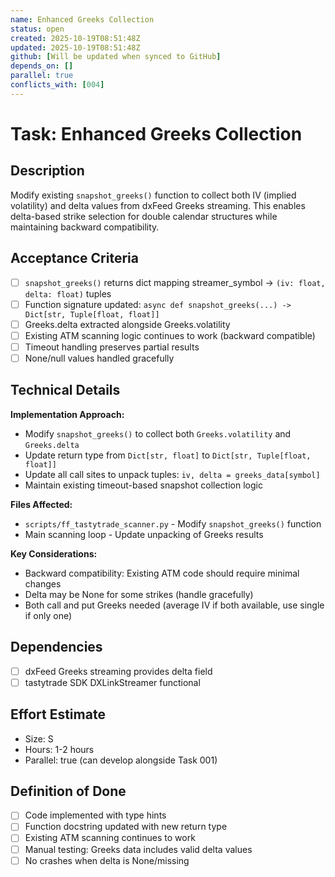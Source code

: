 ```yaml
---
name: Enhanced Greeks Collection
status: open
created: 2025-10-19T08:51:48Z
updated: 2025-10-19T08:51:48Z
github: [Will be updated when synced to GitHub]
depends_on: []
parallel: true
conflicts_with: [004]
---
```


# Task: Enhanced Greeks Collection

## Description
Modify existing `snapshot_greeks()` function to collect both IV (implied volatility) and delta values from dxFeed Greeks streaming. This enables delta-based strike selection for double calendar structures while maintaining backward compatibility.

## Acceptance Criteria
- [ ] `snapshot_greeks()` returns dict mapping streamer_symbol → `(iv: float, delta: float)` tuples
- [ ] Function signature updated: `async def snapshot_greeks(...) -> Dict[str, Tuple[float, float]]`
- [ ] Greeks.delta extracted alongside Greeks.volatility
- [ ] Existing ATM scanning logic continues to work (backward compatible)
- [ ] Timeout handling preserves partial results
- [ ] None/null values handled gracefully

## Technical Details

**Implementation Approach:**
- Modify `snapshot_greeks()` to collect both `Greeks.volatility` and `Greeks.delta`
- Update return type from `Dict[str, float]` to `Dict[str, Tuple[float, float]]`
- Update all call sites to unpack tuples: `iv, delta = greeks_data[symbol]`
- Maintain existing timeout-based snapshot collection logic

**Files Affected:**
- `scripts/ff_tastytrade_scanner.py` - Modify `snapshot_greeks()` function
- Main scanning loop - Update unpacking of Greeks results

**Key Considerations:**
- Backward compatibility: Existing ATM code should require minimal changes
- Delta may be None for some strikes (handle gracefully)
- Both call and put Greeks needed (average IV if both available, use single if only one)

## Dependencies
- [ ] dxFeed Greeks streaming provides delta field
- [ ] tastytrade SDK DXLinkStreamer functional

## Effort Estimate
- Size: S
- Hours: 1-2 hours
- Parallel: true (can develop alongside Task 001)

## Definition of Done
- [ ] Code implemented with type hints
- [ ] Function docstring updated with new return type
- [ ] Existing ATM scanning continues to work
- [ ] Manual testing: Greeks data includes valid delta values
- [ ] No crashes when delta is None/missing

